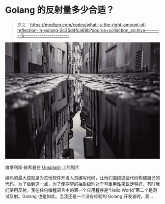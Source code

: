 # Golang 的反射量多少合适？

> 原文：<https://medium.com/codex/what-is-the-right-amount-of-reflection-in-golang-2c35d4fca68b?source=collection_archive---------5----------------------->

![](img/cd8ffbf4a1c6c9cffc75dfa78e6b3901.png)

维塔利斯·赫希曼在 [Unsplash](https://unsplash.com/) 上的照片

编码的最大成就是为其他软件开发人员编写代码，让他们围绕这些代码构建自己的代码。为了做到这一点，为了使期望的抽象级别对于可重用性来说足够好，有时我们使用反射。我在任何编程语言中的第一个应用程序是“Hello World”第二个是测试反射。Golang 也是如此。当我还是一个没有经验的 Golang 开发者时，我…